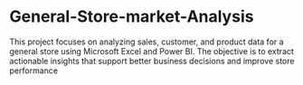 # General-Store-market-Analysis
This project focuses on analyzing sales, customer, and product data for a general store using Microsoft Excel and Power BI. The objective is to extract actionable insights that support better business decisions and improve store performance

